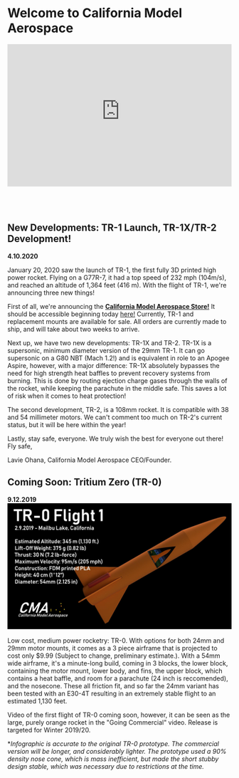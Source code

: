 # Welcome to California Model Aerospace
<iframe width="100%" height="320px" src="https://www.youtube-nocookie.com/embed/sX70Vy1feDg" frameborder="0" allow="accelerometer; autoplay; encrypted-media; gyroscope; picture-in-picture" allowfullscreen></iframe>

<br> <br>
## New Developments: TR-1 Launch, TR-1X/TR-2 Development!
**4.10.2020**

January 20, 2020 saw the launch of TR-1, the first fully 3D printed high power rocket. Flying on a G77R-7, it had a top speed of 232 mph (104m/s), and reached an altitude of 1,364 feet (416 m). With the flight of TR-1, we're announcing three new things!

First of all, we're announcing the [**California Model Aerospace Store!**](https://cmaero.space/store/store.html) It should be accessible beginning today [here!](https://cmaero.space/store/store.html) Currently, TR-1 and replacement mounts are available for sale. All orders are currently made to ship, and will take about two weeks to arrive.

Next up, we have two new developments: TR-1X and TR-2.
TR-1X is a supersonic, minimum diameter version of the 29mm TR-1. It can go supersonic on a G80 NBT (Mach 1.2!) and is equivalent in role to an Apogee Aspire, however, with a major difference: TR-1X absolutely bypasses the need for high strength heat baffles to prevent recovery systems from burning. This is done by routing ejection charge gases through the walls of the rocket, while keeping the parachute in the middle safe. This saves a lot of risk when it comes to heat protection!

The second development, TR-2, is a 108mm rocket. It is compatible with 38 and 54 millimeter motors. We can't comment too much on TR-2's current status, but it will be here within the year!

Lastly, stay safe, everyone. We truly wish the best for everyone out there! Fly safe,

Lavie Ohana, California Model Aerospace CEO/Founder.

## Coming Soon: Tritium Zero (TR-0)
**9.12.2019**
![TR-0 Prototype Information Sheet](https://github.com/CST-100/cmaerospace/raw/master/docs/photos/EEYfYODXkAAYBFb.jpg "TR-0 Prototype Sheet")


  Low cost, medium power rocketry: TR-0. With options for both 24mm and 29mm motor mounts, it comes as a 3 piece airframe that is projected to cost only $9.99 (Subject to change, preliminary estimate.). With a 54mm wide airframe, it's a minute-long build, coming in 3 blocks, the lower block, containing the motor mount, lower body, and fins, the upper block, which contains a heat baffle, and room for a parachute (24 inch is reccomended), and the nosecone. These all friction fit, and so far the 24mm variant has been tested with an E30-4T resulting in an extremely stable flight to an estimated 1,130 feet. 

Video of the first flight of TR-0 coming soon, however, it can be seen as the large, purely orange rocket in the "Going Commercial" video. Release is targeted for Winter 2019/20.

**Infographic is accurate to the original TR-0 prototype. The commercial version will be longer, and considerably lighter. The prototype used a 90% density nose cone, which is mass inefficient, but made the short stubby design stable, which was necessary due to restrictions at the time.*
